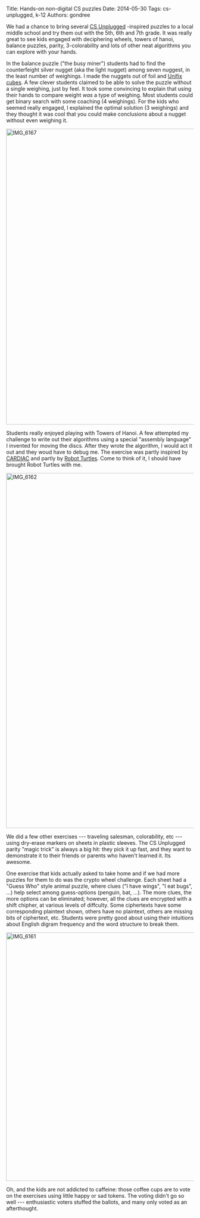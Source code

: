 Title: Hands-on non-digital CS puzzles
Date: 2014-05-30
Tags: cs-unplugged, k-12
Authors: gondree

We had a chance to bring several [CS Unplugged](http://csunplugged.org/) -inspired puzzles to a local middle school and try them out with the 5th, 6th and 7th grade. It was really great to see kids engaged with deciphering wheels, towers of hanoi, balance puzzles, parity, 3-colorability and lots of other neat algorithms you can explore with your hands.

In the balance puzzle ("the busy miner") students had to find the counterfeight silver nugget (aka the light nugget) among seven nuggest, in the least number of weighings. I made the nuggets out of foil and [Unifix cubes](http://www.amazon.com/Didax-DD-225-Unifix-Cubes-count/dp/B0007PC9CK). A few clever students claimed to be able to solve the puzzle without a single weighing, just by feel. It took some convincing to explain that using their hands to compare weight *was* a type of weighing. Most students could get binary search with some coaching (4 weighings). For the kids who seemed really engaged, I explained the optimal solution (3 weighings) and they thought it was cool that you could make conclusions about a nugget without even weighing it.

<a data-flickr-embed="true"  href="https://www.flickr.com/photos/tabletopsecurity/21561534655" title="IMG_6167"><img src="https://farm1.staticflickr.com/564/21561534655_fb826c881c_h.jpg" width="1600" height="794" alt="IMG_6167"></a><script async src="//embedr.flickr.com/assets/client-code.js" charset="utf-8"></script>

Students really enjoyed playing with Towers of Hanoi. A few attempted my challenge to write out their algorithms using a special "assembly language" I invented for moving the discs. After they wrote the algorithm, I would act it out and they woud have to debug me. The exercise was partly inspired by [CARDIAC](https://en.wikipedia.org/wiki/CARDboard_Illustrative_Aid_to_Computation) and partly by [Robot Turtles](https://boardgamegeek.com/boardgame/147370/robot-turtles). Come to think of it, I should have brought Robot Turtles with me.

<a data-flickr-embed="true"  href="https://www.flickr.com/photos/tabletopsecurity/20940384023/in/photostream/" title="IMG_6162"><img src="https://farm1.staticflickr.com/566/20940384023_bb76ed71bf_h.jpg" width="1600" height="953" alt="IMG_6162"></a><script async src="//embedr.flickr.com/assets/client-code.js" charset="utf-8"></script>

We did a few other exercises --- traveling salesman, colorability, etc --- using dry-erase markers on sheets in plastic sleeves. The CS Unplugged parity "magic trick" is always a big hit: they pick it up fast, and they want to demonstrate it to their friends or parents who haven't learned it. Its awesome.

One exercise that kids actually asked to take home and if we had more puzzles for them to do was the crypto wheel challenge. Each sheet had a "Guess Who" style animal puzzle, where clues ("I have wings", "I eat bugs", ...) help select among guess-options (penguin, bat, ...). The more clues, the more options can be eliminated; however, all the clues are encrypted with a shift chipher, at various levels of diffculty. Some ciphertexts have some corresponding plaintext shown, others have no plaintext, others are missing bits of ciphertext, etc. Students were pretty good about using their intuitions about English digram frequency and the word structure to break them.

<a data-flickr-embed="true"  href="https://www.flickr.com/photos/tabletopsecurity/21570295661/in/photostream/" title="IMG_6161"><img src="https://farm1.staticflickr.com/672/21570295661_aa69cd9e29_h.jpg" width="1600" height="667" alt="IMG_6161"></a><script async src="//embedr.flickr.com/assets/client-code.js" charset="utf-8"></script>

Oh, and the kids are not addicted to caffeine: those coffee cups are to vote on the exercises using little happy or sad tokens. The voting didn't go so well --- enthusiastic voters stuffed the ballots, and many only voted as an afterthought.